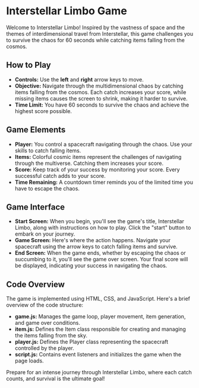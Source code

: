 # Interstellar Limbo Game

Welcome to Interstellar Limbo! Inspired by the vastness of space and the themes of interdimensional travel from Interstellar, this game challenges you to survive the chaos for 60 seconds while catching items falling from the cosmos.

## How to Play

- **Controls:** Use the **left** and **right** arrow keys to move.
- **Objective:** Navigate through the multidimensional chaos by catching items falling from the cosmos. Each catch increases your score, while missing items causes the screen to shrink, making it harder to survive.
- **Time Limit:** You have 60 seconds to survive the chaos and achieve the highest score possible.

## Game Elements

- **Player:** You control a spacecraft navigating through the chaos. Use your skills to catch falling items.
- **Items:** Colorful cosmic items represent the challenges of navigating through the multiverse. Catching them increases your score.
- **Score:** Keep track of your success by monitoring your score. Every successful catch adds to your score.
- **Time Remaining:** A countdown timer reminds you of the limited time you have to escape the chaos.

## Game Interface

- **Start Screen:** When you begin, you'll see the game's title, Interstellar Limbo, along with instructions on how to play. Click the "start" button to embark on your journey.
- **Game Screen:** Here's where the action happens. Navigate your spacecraft using the arrow keys to catch falling items and survive.
- **End Screen:** When the game ends, whether by escaping the chaos or succumbing to it, you'll see the game over screen. Your final score will be displayed, indicating your success in navigating the chaos.

## Code Overview

The game is implemented using HTML, CSS, and JavaScript. Here's a brief overview of the code structure:

- **game.js:** Manages the game loop, player movement, item generation, and game over conditions.
- **item.js:** Defines the Item class responsible for creating and managing the items falling from the sky.
- **player.js:** Defines the Player class representing the spacecraft controlled by the player.
- **script.js:** Contains event listeners and initializes the game when the page loads.

Prepare for an intense journey through Interstellar Limbo, where each catch counts, and survival is the ultimate goal!
